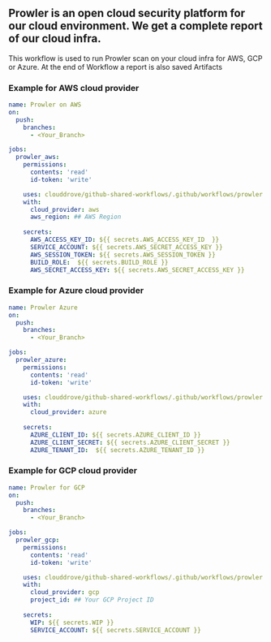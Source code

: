 ## Prowler is an open cloud security platform for our cloud environment. We get a complete report of our cloud infra.

This workflow is used to run Prowler scan on your cloud infra for AWS, GCP or Azure. At the end of Workflow a report is also saved Artifacts

### Example for AWS cloud provider

```yaml
name: Prowler on AWS
on:
  push:
    branches:
      - <Your_Branch>

jobs:
  prowler_aws:
    permissions:
      contents: 'read'
      id-token: 'write'

    uses: clouddrove/github-shared-workflows/.github/workflows/prowler.yml@feat/prowler-workflow
    with:
      cloud_provider: aws
      aws_region: ## AWS Region
    
    secrets:
      AWS_ACCESS_KEY_ID: ${{ secrets.AWS_ACCESS_KEY_ID  }}
      SERVICE_ACCOUNT: ${{ secrets.AWS_SECRET_ACCESS_KEY }}
      AWS_SESSION_TOKEN: ${{ secrets.AWS_SESSION_TOKEN }}
      BUILD_ROLE:  ${{ secrets.BUILD_ROLE }}
      AWS_SECRET_ACCESS_KEY: ${{ secrets.AWS_SECRET_ACCESS_KEY }}
```

### Example for Azure cloud provider

```yaml
name: Prowler Azure
on:
  push:
    branches:
      - <Your_Branch>

jobs:
  prowler_azure:
    permissions:
      contents: 'read'
      id-token: 'write'

    uses: clouddrove/github-shared-workflows/.github/workflows/prowler.yml@feat/prowler-workflow
    with:
      cloud_provider: azure
    
    secrets:
      AZURE_CLIENT_ID: ${{ secrets.AZURE_CLIENT_ID }}
      AZURE_CLIENT_SECRET: ${{ secrets.AZURE_CLIENT_SECRET }}
      AZURE_TENANT_ID:  ${{ secrets.AZURE_TENANT_ID }}
```

### Example for GCP cloud provider

```yaml
name: Prowler for GCP
on:
  push:
    branches:
      - <Your_Branch>

jobs:
  prowler_gcp:
    permissions:
      contents: 'read'
      id-token: 'write'

    uses: clouddrove/github-shared-workflows/.github/workflows/prowler.yml@feat/prowler-workflow
    with:
      cloud_provider: gcp
      project_id: ## Your GCP Project ID
    
    secrets:
      WIP: ${{ secrets.WIP }}
      SERVICE_ACCOUNT: ${{ secrets.SERVICE_ACCOUNT }}
```

